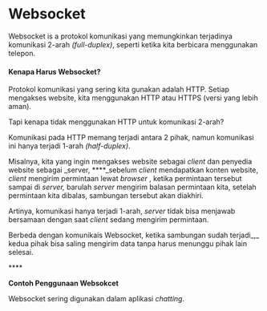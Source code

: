 # Websocket

Websocket is a protokol komunikasi yang memungkinkan terjadinya komunikasi 2-arah _\(full-duplex\)_, seperti ketika kita berbicara menggunakan telepon.

#### 

#### Kenapa Harus Websocket?

Protokol komunikasi yang sering kita gunakan adalah HTTP. Setiap mengakses website, kita menggunakan HTTP atau HTTPS \(versi yang lebih aman\).

Tapi kenapa tidak menggunakan HTTP untuk komunikasi 2-arah?

Komunikasi pada HTTP memang terjadi antara 2 pihak, namun komunikasi ini hanya terjadi 1-arah _\(half-duplex\)_.

Misalnya, kita yang ingin mengakses website sebagai _client_ dan penyedia website sebagai _server, ****_sebelum _client_ mendapatkan konten website, _client_ mengirim permintaan lewat _browser_ , ketika permintaan tersebut sampai di _server,_ barulah _server_ mengirim balasan permintaan kita, setelah permintaan kita dibalas, sambungan tersebut akan diakhiri.

Artinya, komunikasi hanya terjadi 1-arah, _server_ tidak bisa menjawab bersamaan dengan saat _client_ sedang mengirim permintaan.

Berbeda dengan komunikais Websocket, ketika sambungan sudah terjadi_,_ kedua pihak bisa saling mengirim data tanpa harus menunggu pihak lain selesai. 

\*\*\*\*

**Contoh Penggunaan Websokcet**

Websocket sering digunakan dalam aplikasi _chatting_. 

